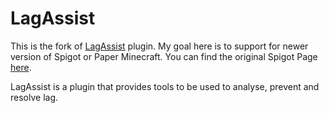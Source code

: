 # LagAssist

This is the fork of [LagAssist](https://git.entryrise.com/stefatorus/LagAssist) plugin.
My goal here is to support for newer version of Spigot or Paper Minecraft.
You can find the original Spigot Page [here](https://www.spigotmc.org/resources/lagassist-%E2%9A%A1-advanced-performance-solution-%E2%9A%A1-1-8-1-19-x-compatible.56399/
).

LagAssist is a plugin that provides tools to be used to analyse, prevent and resolve lag.